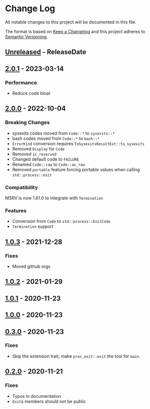 # Change Log
All notable changes to this project will be documented in this file.

The format is based on [Keep a Changelog](http://keepachangelog.com/)
and this project adheres to [Semantic Versioning](http://semver.org/).

<!-- next-header -->
## [Unreleased] - ReleaseDate

## [2.0.1] - 2023-03-14

### Performance

- Reduce code bloat

## [2.0.0] - 2022-10-04

### Breaking Changes

- sysexits codes moved from `Code::*` to `sysexits::*`
- bash codes moved from `Code::*` to `bash::*`
- `ErrorKind` conversion requires `ToSysexitsResultExt::to_sysexits`
- Removed `Display` for `Code`
- Removed `is_reserved`
- Changed default code to `FAILURE`
- Renamed `Code::raw` to `Code::as_raw`
- Removed `portable` feature forcing portable values when calling `std::process::exit`

### Compatibility

MSRV is now 1.61.0 to integrate with `Termination`

### Features

- Conversion from `Code` to `std::process::ExitCode`
- `Termination` support

## [1.0.3] - 2021-12-28

### Fixes

- Moved github orgs

## [1.0.2] - 2021-01-29

## [1.0.1] - 2020-11-23

## [1.0.0] - 2020-11-23

## [0.3.0] - 2020-11-23

### Fixes

- Skip the extension trait, make `proc_exit::exit` the tool for `main`.

## [0.2.0] - 2020-11-21

### Fixes

- Typos in documentation
- `Exit`s members should not be public

<!-- next-url -->
[Unreleased]: https://github.com/rust-cli/proc-exit/compare/v2.0.1...HEAD
[2.0.1]: https://github.com/rust-cli/proc-exit/compare/v2.0.0...v2.0.1
[2.0.0]: https://github.com/rust-cli/proc-exit/compare/v1.0.3...v2.0.0
[1.0.3]: https://github.com/rust-cli/proc-exit/compare/v1.0.2...v1.0.3
[1.0.2]: https://github.com/rust-cli/proc-exit/compare/v1.0.1...v1.0.2
[1.0.1]: https://github.com/rust-cli/proc-exit/compare/v1.0.0...v1.0.1
[1.0.0]: https://github.com/rust-cli/proc-exit/compare/v0.3.0...v1.0.0
[0.3.0]: https://github.com/rust-cli/proc-exit/compare/v0.2.0...v0.3.0
[0.2.0]: https://github.com/rust-cli/proc-exit/compare/v0.1.0...v0.2.0
